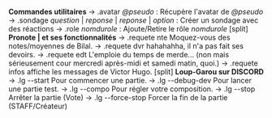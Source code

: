 **Commandes utilitaires**
-> .avatar _@pseudo_ : Récupère l'avatar de _@pseudo_
-> .sondage _question_ | _reponse_ | _reponse_ | _option_ : Créer un sondage avec des réactions
-> .role _nomdurole_ : Ajoute/Retire le rôle _nomdurole_
[split]
**Pronote | et ses fonctionnalités**
-> .requete nte Moquez-vous des notes/moyennes de Bilal.
-> .requete dvr hahahahha, il n'a pas fait ses devoirs.
-> .requete edt L'emploie du temps de merde... (non mais sérieusement cour mercredi après-midi et samedi matin, quoi.)
-> .requete infos affiche les messages de Victor Hugo.
[split]
**Loup-Garou sur DISCORD**
-> .lg --start Pour commencer une partie.
-> .lg --debug-dev Pour lancer une partie test.
-> .lg --compo Pour régler votre composition.
-> .lg --stop Arrêter la partie (Vote)
-> .lg --force-stop Forcer la fin de la partie (STAFF/Créateur)
